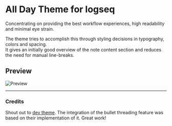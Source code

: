 # All Day Theme for logseq

Concentrating on providing the best workflow experiences, high readability and minimal eye strain.

The theme tries to accomplish this through styling decisions in typography, colors and spacing.<br /> 
It gives an initially good overview of the note content section and reduces the need for manual line-breaks.

## Preview

![Preview](https://github.com/tobealive/logseq-allday-theme/blob/main/preview.png)

---

### Credits
Shout out to [dev theme](https://github.com/pengx17/logseq-dev-theme). The integration of the bullet threading feature was based on their implementation of it. Great work!
